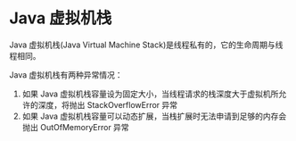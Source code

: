 # Java 虚拟机栈

Java 虚拟机栈(Java Virtual Machine Stack)是线程私有的，它的生命周期与线程相同。

Java 虚拟机栈有两种异常情况：

1. 如果 Java 虚拟机栈容量设为固定大小，当线程请求的栈深度大于虚拟机所允许的深度，将抛出 StackOverflowError 异常
2. 如果 Java 虚拟机栈容量可以动态扩展，当栈扩展时无法申请到足够的内存会抛出 OutOfMemoryError 异常

